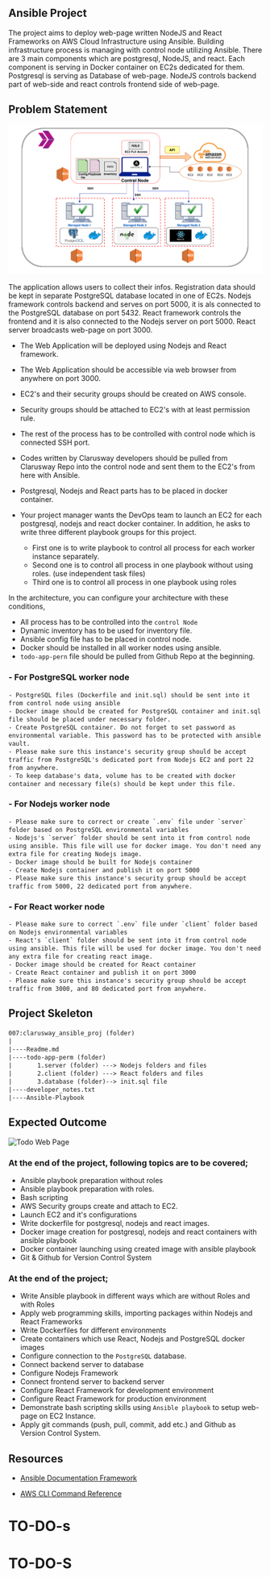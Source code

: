 ## Ansible Project
The project aims to deploy web-page written NodeJS and React Frameworks on AWS Cloud Infrastructure using Ansible. Building infrastructure process is managing with control node utilizing Ansible. There are 3 main components which are postgresql, NodeJS, and react. Each component is serving in Docker container on EC2s dedicated for them. Postgresql is serving as Database of web-page. NodeJS controls backend part of web-side and react controls frontend side of web-page. 

## Problem Statement

![Project Chart](ansible.png)

 The application allows users to collect their infos. Registration data should be kept in separate PostgreSQL database located in one of EC2s. Nodejs framework controls backend and serves on port 5000, it is als connected to the PostgreSQL database on port 5432. React framework controls the frontend and it is also connected to the Nodejs server on port 5000. React server broadcasts web-page on port 3000. 

- The Web Application will be deployed using Nodejs and React framework.
- The Web Application should be accessible via web browser from anywhere on port 3000.
- EC2's and their security groups should be created on AWS console.
- Security groups should be attached to EC2's with at least permission rule.
- The rest of the process has to be controlled with control node which is connected SSH port.
- Codes written by Clarusway developers should be pulled from Clarusway Repo into the control node and sent them to the EC2's from here with Ansible.
- Postgresql, Nodejs and React parts has to be placed in docker container. 

- Your project manager wants the DevOps team to launch an EC2 for each postgresql, nodejs and react docker container. In addition, he asks to write three different playbook groups for this project. 
    - First one is to write playbook to control all process for each worker instance separately. 
    - Second one is to control all process in one playbook without using roles. (use independent task files)
    - Third one is to control all process in one playbook using roles

In the architecture, you can configure your architecture with these conditions,
  - All process has to be controlled into the `control Node`
  - Dynamic inventory has to be used for inventory file.
  - Ansible config file has to be placed in control node.
  - Docker should be installed in all worker nodes using ansible.
  - `todo-app-pern` file should be pulled from Github Repo at the beginning.

### - For PostgreSQL worker node
    - PostgreSQL files (Dockerfile and init.sql) should be sent into it from control node using ansible
    - Docker image should be created for PostgreSQL container and init.sql file should be placed under necessary folder.
    - Create PostgreSQL container. Do not forget to set password as environmental variable. This password has to be protected with ansible vault.
    - Please make sure this instance's security group should be accept traffic from PostgreSQL's dedicated port from Nodejs EC2 and port 22 from anywhere.
    - To keep database's data, volume has to be created with docker container and necessary file(s) should be kept under this file.
### - For Nodejs worker node
    - Please make sure to correct or create `.env` file under `server` folder based on PostgreSQL environmental variables   
    - Nodejs's `server` folder should be sent into it from control node using ansible. This file will use for docker image. You don't need any extra file for creating Nodejs image.
    - Docker image should be built for Nodejs container
    - Create Nodejs container and publish it on port 5000
    - Please make sure this instance's security group should be accept traffic from 5000, 22 dedicated port from anywhere.
### - For React worker node

    - Please make sure to correct `.env` file under `client` folder based on Nodejs environmental variables  
    - React's `client` folder should be sent into it from control node using ansible. This file will be used for docker image. You don't need any extra file for creating react image.
    - Docker image should be created for React container
    - Create React container and publish it on port 3000
    - Please make sure this instance's security group should be accept traffic from 3000, and 80 dedicated port from anywhere.

## Project Skeleton 

```text
007:clarusway_ansible_proj (folder)
|
|----Readme.md    
|----todo-app-perm (folder) 
|       1.server (folder) ---> Nodejs folders and files
|       2.client (folder) ---> React folders and files
|       3.database (folder)--> init.sql file 
|----developer_notes.txt  
|----Ansible-Playbook     
```

## Expected Outcome

![Todo Web Page](./todo_web.png)

### At the end of the project, following topics are to be covered;

- Ansible playbook preparation without roles
- Ansible playbook preparation with roles.
- Bash scripting
- AWS Security groups create and attach to EC2.
- Launch EC2 and it's configurations
- Write dockerfile for postgresql, nodejs and react images.
- Docker image creation for postgresql, nodejs and react containers with ansible playbook
- Docker container launching using created image with ansible playbook
- Git & Github for Version Control System

### At the end of the project;
- Write Ansible playbook in different ways which are without Roles and with Roles
- Apply web programming skills, importing packages within Nodejs and React Frameworks
- Write Dockerfiles for different environments
- Create containers which use React, Nodejs and PostgreSQL docker images 
- Configure connection to the `PostgreSQL` database.
- Connect backend server to database
- Configure Nodejs Framework
- Connect frontend server to backend server
- Configure React Framework for development environment
- Configure React Framework for production environment
- Demonstrate bash scripting skills using `Ansible playbook` to setup web-page on EC2 Instance.
- Apply git commands (push, pull, commit, add etc.) and Github as Version Control System.

## Resources

- [Ansible Documentation Framework](https://docs.ansible.com/ansible/2.5/user_guide/index.html)

- [AWS CLI Command Reference](https://docs.aws.amazon.com/cli/latest/index.html)
# TO-DO-s
# TO-DO-S
